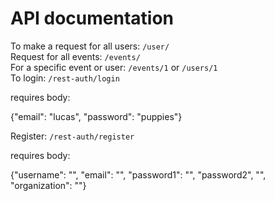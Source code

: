 # API documentation

To make a request for all users: 
```/user/```  
Request for all events: 
```/events/```  
For a specific event or user: ```/events/1``` or ```/users/1```  
To login: ```/rest-auth/login```  

requires body:

{"email": "lucas", "password": "puppies"}

Register: ```/rest-auth/register```

requires body:

{"username": "", "email": "", "password1": "", "password2", "", "organization": ""}
